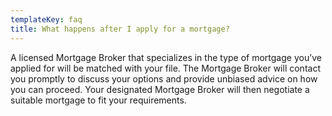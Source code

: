 ```yaml
---
templateKey: faq
title: What happens after I apply for a mortgage?
---
```

A licensed Mortgage Broker that specializes in the type of mortgage you’ve applied for will be matched with your file. The Mortgage Broker will contact you promptly to discuss your options and provide unbiased advice on how you can proceed. Your designated Mortgage Broker will then negotiate a suitable mortgage to fit your requirements.